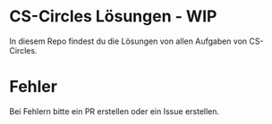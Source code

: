  # CS-Circles Lösungen - WIP
 
 In diesem Repo findest du die Lösungen von allen Aufgaben von CS-Circles.
 
 # Fehler
 
 Bei Fehlern bitte ein PR erstellen oder ein Issue erstellen. 
